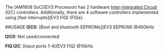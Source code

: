 The [AM1808 SoC](EV3 Processor) has 2 hardware [Inter-Integrated Circuit](https://en.wikipedia.org/wiki/I2c) (I2C) controllers. Additionally, there are 4 software controllers implemented using [fast interrupts](EV3 FIQ) (FIQs).

##USAGE
__I2C0__: [Boot and bluetooth EEPROMs](EV3 EEPROM) @400kHz

__I2C0__: Not used/connected

__FIQ I2C__: [Input ports 1-4](EV3 FIQ) @10kHz
